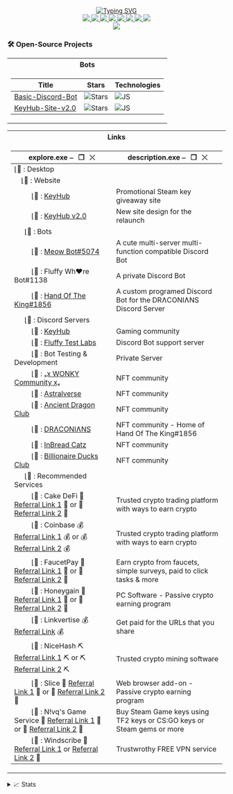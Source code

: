 <p align="center">
<a href="https://github.com/Ki77y666">
    <img src="https://readme-typing-svg.demolab.com/?font=Fira+Code&weight=600&size=20&duration=4000&pause=10&color=4C00F7&center=true&multiline=true&width=1000&height=200&lines=Ki77y666;Yes+i'm+a+fluffball.+Deal+with+it.;=^_^=;-+KeyHub+co-owner;-+Developer+of+3+Discord+Bots;-+Admin+%2F+Moderator+of+multiple+Discord+Servers;+;" alt="Typing SVG" />
</a>
<br/>

<a href="https://discord.gg/yG78Qp8wYJ">
    <img src="https://img.shields.io/badge/Discord-Ki77y666-purple?style=flat-square&logo=discord&logoColor=white">
</a>  
<a href="https://steamcommunity.com/id/Ki77y666/">
    <img src="https://img.shields.io/badge/Steam-Ki77y666-blue?style=flat-square&logo=steam&logoColor=white">
</a>  
<a href="https://twitter.com/Ki77y666">
    <img src="https://img.shields.io/badge/Twitter-Ki77y666-purple?style=flat-square&logo=Twitter&logoColor=white">
</a>
<a href="https://www.facebook.com/Ki77y666/">
    <img src="https://img.shields.io/badge/Facebook-Ki77y666-blue?style=flat-square&logo=facebook&logoColor=white">
</a>
<a href="https://www.reddit.com/user/Ki77y666">
    <img src="https://img.shields.io/badge/Reddit-Ki77y666-purple?style=flat-square&logo=reddit&logoColor=white">
</a>
<a href="mailto:chris@key-hub.eu">
    <img src="https://img.shields.io/badge/-Email-blue?style=flat-square&logo=gmail&logoColor=white">
</a>
<a href="http://live.xbox.com/Profile?Gamertag=Ki77y666">
    <img src="https://img.shields.io/badge/Xbox-Ki77y666-purple?style=flat-square&logo=xbox&logoColor=white">
</a>
<a href="https://paypal.me/PayTheKi77y666/">
    <img src="https://img.shields.io/badge/PayPal-Ki77y666-blue?style=flat-square&logo=paypal&logoColor=white">
</a>

<br/> 

<!-- <a href="https://github.com/Ki77y666">
    <img src="https://github-readme-stats.vercel.app/api?username=Ki77y666&show_icons=true&count_private=true&show_icons=true&hide_border=true&hide_title=true&card_width=300px&hide_rank=true&bg_color=00000000&theme=dracula">
</a> -->

<a href="https://github.com/Ki77y666">
    <img src="https://github-stats-alpha.vercel.app/api?username=Ki77y666&cc=22272e&tc=37BCF6&ic=fff&bc=0000">
</a>
</p>

### 🛠️ Open-Source Projects
<table>
<tr><th> Bots </th></tr>
<tr><td>

| Title | Stars | Technologies |
|--|--|--|
| [Basic-Discord-Bot](https://github.com/Ki77y666/Basic-Discord-Bot) | <img alt="Stars" src="https://img.shields.io/github/stars/Ki77y666/Basic-Discord-Bot?style=flat-square&labelColor=black"/> | ![JS](https://img.shields.io/badge/JS-black?style=flat-square&logo=javascript)|
| [KeyHub-Site-v2.0](https://github.com/Ki77y666/KeyHub-Site-v2.0) | <img alt="Stars" src="https://img.shields.io/github/stars/Ki77y666/KeyHub-Site-v2.0?style=flat-square&labelColor=black"/> | ![JS](https://img.shields.io/badge/JS-black?style=flat-square&logo=javascript)|

</td></tr> </table>

<table>
<tr><th> Links </th></tr>
<tr><td>

| explore.exe          ⎯⠀❐⠀⤬ | description.exe          ⎯⠀❐⠀⤬ |
| -- | -- |
|⌊📂 : Desktop | |
|⠀ ⌊📂 : Website | |
|⠀⠀ ⠀⌊📁 : [KeyHub](https://key-hub.eu/) | Promotional Steam key giveaway site |
|⠀⠀ ⠀⌊📁 : [KeyHub v2.0](https://ki77y666.github.io/KeyHub-Site-v2.0/) | New site design for the relaunch |
|⠀⠀⌊📂 : Bots | |
|⠀⠀ ⠀⌊📁 : [Meow Bot#5074](https://top.gg/bot/988041477722603560) | A cute multi-server multi-function compatible Discord Bot |
|⠀⠀ ⠀⌊📁 : Fluffy Wh♥re Bot#1138 | A private Discord Bot |
|⠀⠀ ⠀⌊📁 : [Hand Of The King#1856](https://discordbotlist.com/bots/hand-of-the-king) |  A custom programed Discord Bot for the DRɅCONIɅNS Discord Server |
|⠀⠀⌊📂 : Discord Servers | |
|⠀⠀ ⠀⌊📁 : [KeyHub](https://discord.gg/yG78Qp8wYJ) | Gaming community |
|⠀⠀ ⠀⌊📁 : [Fluffy Test Labs](https://discord.gg/92mEjAk7ZE) | Discord Bot support server |
|⠀⠀ ⠀⌊📁 : Bot Testing & Development | Private Server |
|⠀⠀ ⠀⌊📁 : [ₓⅹ WONKY Community ⅹₓ](https://discord.gg/hWj8atq8jH) | NFT community |
|⠀⠀ ⠀⌊📁 : [Astralverse](https://discord.gg/NXNfAdYjS3) | NFT community |
|⠀⠀ ⠀⌊📁 : [Ancient Dragon Club](https://discord.gg/2d5CBAqJtj) | NFT community |
|⠀⠀ ⠀⌊📁 : [DRɅCONIɅNS](https://discord.gg/ySxE3gQxWe) | NFT community - Home of Hand Of The King#1856 |
|⠀⠀ ⠀⌊📁 : [InBread Catz](https://discord.gg/HGsDJK5WCR) | NFT community |
|⠀⠀ ⠀⌊📁 : [Billionaire Ducks Club](https://discord.gg/RDJctDpbzp) | NFT community |
|⠀⠀⌊📂 : Recommended Services | |
|⠀⠀ ⠀⌊📁 : Cake DeFi 🧁 [Referral Link 1](http://lyksoomu.com/27088791/cake-defi) 🧁 or 🧁 [Referral Link 2](https://link-target.net/566060/cake-defi) 🧁 | Trusted crypto trading platform with ways to earn crypto |
|⠀⠀ ⠀⌊📁 : Coinbase 💰 [Referral Link 1](http://lyksoomu.com/27088791/coinbase) 💰 or 💰 [Referral Link 2](https://direct-link.net/566060/coinbase) 💰 | Trusted crypto trading platform with ways to earn crypto |
|⠀⠀ ⠀⌊📁 : FaucetPay 🚰 [Referral Link 1](http://lyksoomu.com/27088791/fluid-nodes) 🚰 or 🚰 [Referral Link 2](https://link-hub.net/566060/fluidnodes) 🚰 | Earn crypto from faucets, simple surveys, paid to click tasks & more |
|⠀⠀ ⠀⌊📁 : Honeygain 🍯 [Referral Link 1](http://lyksoomu.com/27088791/honeygain) 🍯 or 🍯 [Referral Link 2](https://link-center.net/566060/honeygain) 🍯 | PC Software - Passive crypto earning program |
|⠀⠀ ⠀⌊📁 : Linkvertise 💰 [Referral Link](https://publisher.linkvertise.com/ac/566060) 💰 | Get paid for the URLs that you share |
|⠀⠀ ⠀⌊📁 : NiceHash ⛏ [Referral Link 1](http://lyksoomu.com/27088791/nicehash) ⛏ or ⛏ [Referral Link 2](https://link-target.net/566060/nicehash) ⛏ | Trusted crypto mining software |
|⠀⠀ ⠀⌊📁 : Slice 🔗 [Referral Link 1](http://lyksoomu.com/27088791/slice) 🔗 or 🔗 [Referral Link 2](https://link-target.net/566060/slice) 🔗 | Web browser add-on - Passive crypto earning program |
|⠀⠀ ⠀⌊📁 : N!vq's Game Service 🔗 [Referral Link 1](http://lyksoomu.com/27088791/nivq-game-service) 🔗 or 🔗 [Referral Link 2](https://link-hub.net/566060/nivq-game-service) 🔗 | Buy Steam Game keys using TF2 keys or CS:GO keys or Steam gems or more |
|⠀⠀ ⠀⌊📁 : Windscribe 🔗 [Referral Link 1](http://lyksoomu.com/27088791/windscribe) or [Referral Link 2](https://link-hub.net/566060/windscribe) 🔗 | Trustwrothy FREE VPN service |
</td></tr>
</table>

<details>
<summary>📈 Stats</summary>
<br>
My Github Stats

![](http://github-profile-summary-cards.vercel.app/api/cards/profile-details?username=Ki77y666&theme=dracula) 

![](http://github-profile-summary-cards.vercel.app/api/cards/repos-per-language?username=Ki77y666&theme=dracula) 
![](http://github-profile-summary-cards.vercel.app/api/cards/most-commit-language?username=Ki77y666&theme=dracula)


<br>
